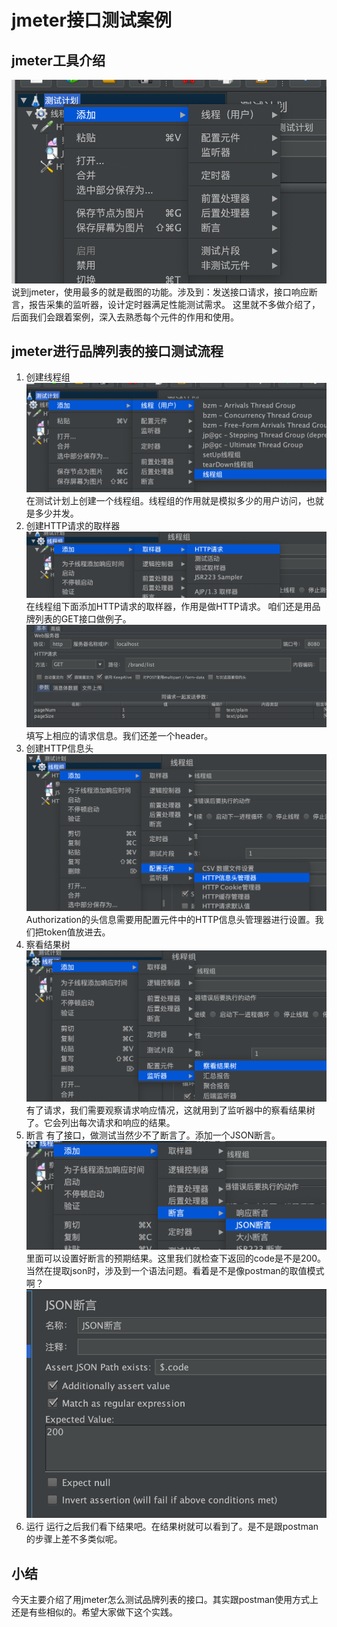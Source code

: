 # jmeter接口测试案例
## jmeter工具介绍
![工具介绍](screenshot/2020-03-08-22-47-52.png)
说到jmeter，使用最多的就是截图的功能。涉及到：发送接口请求，接口响应断言，报告采集的监听器，设计定时器满足性能测试需求。
这里就不多做介绍了，后面我们会跟着案例，深入去熟悉每个元件的作用和使用。
## jmeter进行品牌列表的接口测试流程
1. 创建线程组
![创建线程组](screenshot/2020-03-08-22-51-09.png)
在测试计划上创建一个线程组。线程组的作用就是模拟多少的用户访问，也就是多少并发。
2. 创建HTTP请求的取样器
![创建HTTP请求的取样器](screenshot/2020-03-08-22-52-21.png)
在线程组下面添加HTTP请求的取样器，作用是做HTTP请求。
咱们还是用品牌列表的GET接口做例子。
![品牌列表](screenshot/2020-03-08-22-53-28.png)
填写上相应的请求信息。我们还差一个header。
3. 创建HTTP信息头
![HTTP信息头](screenshot/2020-03-08-22-54-53.png)
Authorization的头信息需要用配置元件中的HTTP信息头管理器进行设置。我们把token值放进去。
4. 察看结果树
![察看结果树](screenshot/2020-03-08-22-56-18.png)
有了请求，我们需要观察请求响应情况，这就用到了监听器中的察看结果树了。它会列出每次请求和响应的结果。
5. 断言
有了接口，做测试当然少不了断言了。添加一个JSON断言。
![JSON断言](screenshot/2020-03-08-22-58-33.png)
里面可以设置好断言的预期结果。这里我们就检查下返回的code是不是200。当然在提取json时，涉及到一个语法问题。看着是不是像postman的取值模式啊？
![提取code](screenshot/2020-03-08-23-00-18.png)
6. 运行
运行之后我们看下结果吧。在结果树就可以看到了。是不是跟postman的步骤上差不多类似呢。
## 小结
今天主要介绍了用jmeter怎么测试品牌列表的接口。其实跟postman使用方式上还是有些相似的。希望大家做下这个实践。


